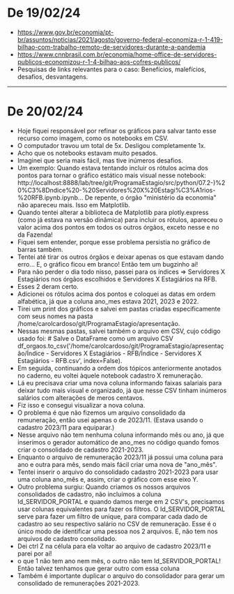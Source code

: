 # De 19/02/24

* https://www.gov.br/economia/pt-br/assuntos/noticias/2021/agosto/governo-federal-economiza-r-1-419-bilhao-com-trabalho-remoto-de-servidores-durante-a-pandemia
* https://www.cnnbrasil.com.br/economia/home-office-de-servidores-publicos-economizou-r-1-4-bilhao-aos-cofres-publicos/
* Pesquisas de links relevantes para o caso: Benefícios, malefícios, desafios, desvantagens.

---

# De 20/02/24

* Hoje fiquei responsável por refinar os gráficos para salvar tanto esse recurso como imagem, como os notebooks em CSV.
* O computador travou um total de 5x. Desligou completamente 1x.
* Acho que os notebooks estavam muito pesados.
* Imaginei que seria mais fácil, mas tive inúmeros desafios.
* Um exemplo: Quando estava tentando incluir os rótulos acima dos pontos para tornar o gráfico estático mais visual nesse notebook: http://localhost:8888/lab/tree/git/ProgramaEstagio/src/python/07.2-)%20%C3%8Dndice%20-%20Servidores%20X%20Estagi%C3%A1rios-%20RFB.ipynb.ipynb... De repente, o órgão "ministério da economia" não apareceu mais. Isso em Matplotlib.
* Quando tentei alterar a biblioteca de Matplotlib para plotly.express (como já estava na versão dinâmica) para incluir os rótulos, apareceu o valor acima dos pontos em todos os outros órgãos, exceto nesse e no da Fazenda!
* Fiquei sem entender, porque esse problema persistia no gráfico de barras também.
* Tentei até tirar os outros órgãos e deixar apenas os que estavam dando erro... E, o gráfico ficou em branco! Então tem um bugzinho aí!
* Para não perder o dia todo nisso, passei para os índices => Servidores X Estagiários nos órgãos escolhidos e Servidores X Estagiários na RFB.
* Esses 2 deram certo.
* Adicionei os rótulos acima dos pontos e coloquei as datas em ordem alfabética, já que a coluna ano_mes estava 2021, 2023 e 2022.
* Tirei um print dos gráficos e salvei em pastas criadas especificamente com seus nomes na pasta /home/carolcardoso/git/ProgramaEstagio/apresentação.
* Nessas mesmas pastas, salvei também o arquivo em CSV, cujo código usado foi: # Salve o DataFrame como um arquivo CSV
df_orgaos.to_csv('/home/carolcardoso/git/ProgramaEstagio/apresentação/Índice - Servidores X Estagiários - RFB/Índice - Servidores X Estagiários - RFB.csv', index=False).
* Em seguida, continuando a ordem dos tópicos anteriormente anotados no caderno, eu voltei àquele notebook cadastro X remuneração.
* Lá eu precisava criar uma nova coluna informando faixas salariais para deixar tudo mais visual e organizado, já que nesse CSV tinham inúmeros salários com alterações de meros centavos.
* Fiz isso e consegui visualizar a nova coluna.
* O problema é que não fizemos um arquivo consolidado da remuneração, então usei apenas o de 2023/11. (Estava usando o cadastro 2023/11 para equiparar.)
* Nesse arquivo não tem nenhuma coluna informando mês ou ano, já que inserimos o gerador automático de ano_mes no código quando fomos criar o consolidado de cadastro 2021-2023.
* Enquanto o arquivo de remuneração 2023/11 já possui uma coluna para ano e outra para mês, sendo mais fácil criar uma nova de "ano_mês".
* Tentei inserir o arquivo do consolidado cadastro 2021-2023 para usar uma coluna ano_mês e, assim, criar o gráfico com esse eixo Y.
* Outro problema surgiu: Quando criamos os nossos arquivos consolidados de cadastro, não incluímos a coluna Id_SERVIDOR_PORTAL e quando damos merge em 2 CSV's, precisamos usar colunas equivalentes para fazer os filtros. O Id_SERVIDOR_PORTAL serve para fazer um filtro de unique, para comparar cada dado de cadastro ao seu respectivo salário no CSV de remuneração. Esse é o único modo de identificar uma pessoa nos 2 arquivos. E, não tem nos arquivos de cadastro consolidado.
* Dei ctrl Z na célula para ela voltar ao arquivo de cadastro 2023/11 e parei por aí!
* o que 1 não tem ano nem mês, o outro não tem Id_SERVIDOR_PORTAL! Então talvez tenhamos que gerar outro com essa coluna
* Também é importante duplicar o arquivo do consolidador para gerar um consolidado de remunerações 2021-2023.
